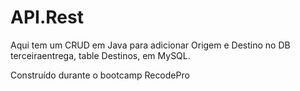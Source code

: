 # API.Rest

Aqui tem um CRUD em Java para adicionar Origem e Destino no DB terceiraentrega, table Destinos, em MySQL.

Construído durante o bootcamp RecodePro
